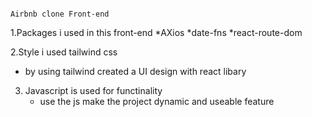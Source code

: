                                                                            Airbnb clone Front-end
1.Packages i used in this front-end
*AXios 
*date-fns
*react-route-dom

2.Style i used tailwind css
* by using tailwind created a UI design with react libary

3. Javascript is used for functinality
   *  use the js make the project dynamic and useable feature 
    
  

                                                                  
